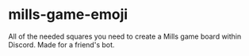 # mills-game-emoji
All of the needed squares you need to create a Mills game board within Discord. Made for a friend's bot.
